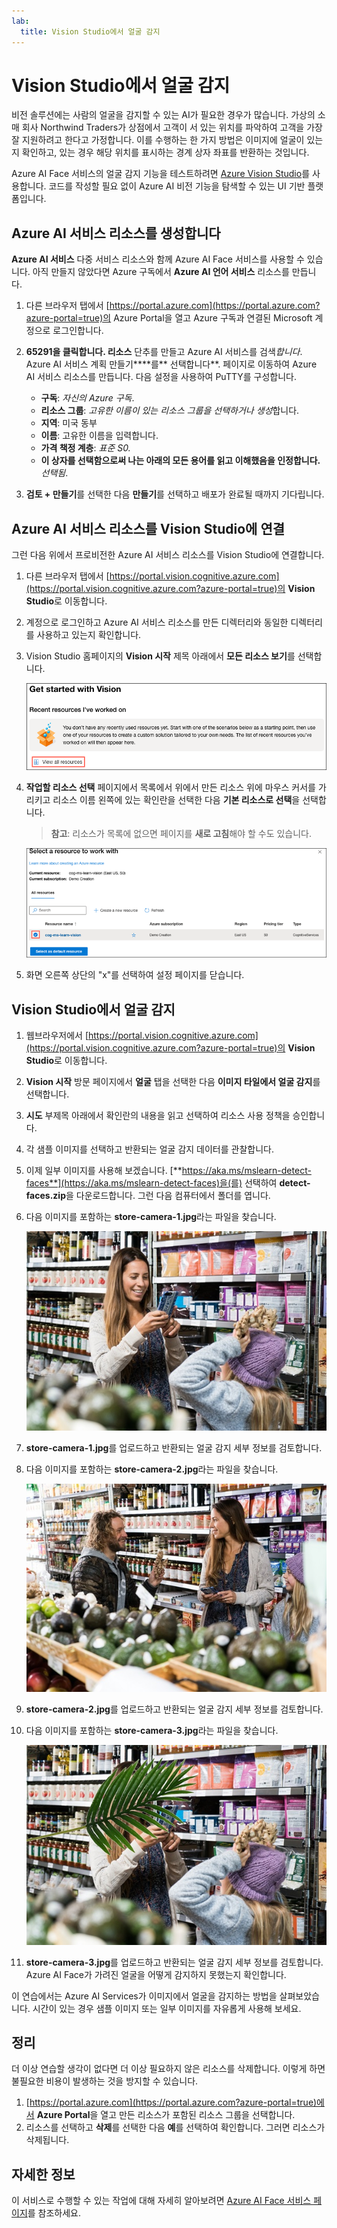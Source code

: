 ```yaml
---
lab:
  title: Vision Studio에서 얼굴 감지
---
```


# Vision Studio에서 얼굴 감지

비전 솔루션에는 사람의 얼굴을 감지할 수 있는 AI가 필요한 경우가 많습니다. 가상의 소매 회사 Northwind Traders가 상점에서 고객이 서 있는 위치를 파악하여 고객을 가장 잘 지원하려고 한다고 가정합니다. 이를 수행하는 한 가지 방법은 이미지에 얼굴이 있는지 확인하고, 있는 경우 해당 위치를 표시하는 경계 상자 좌표를 반환하는 것입니다.

Azure AI Face 서비스의 얼굴 감지 기능을 테스트하려면 [Azure Vision Studio](https://portal.vision.cognitive.azure.com/)를 사용합니다. 코드를 작성할 필요 없이 Azure AI 비전 기능을 탐색할 수 있는 UI 기반 플랫폼입니다.

## Azure AI 서비스 리소스를 생성합니다

**Azure AI 서비스** 다중 서비스 리소스와 함께 Azure AI Face 서비스를 사용할 수 있습니다. 아직 만들지 않았다면 Azure 구독에서 **Azure AI 언어 서비스** 리소스를 만듭니다.

1. 다른 브라우저 탭에서 [https://portal.azure.com](https://portal.azure.com?azure-portal=true)의 Azure Portal을 열고 Azure 구독과 연결된 Microsoft 계정으로 로그인합니다.

1. **65291을 클릭합니다. 리소스** 단추를 만들고 Azure AI 서비스를 검색*합니다*. Azure AI 서비스 계획 만들기****를** 선택합니다**. 페이지로 이동하여 Azure AI 서비스 리소스를 만듭니다. 다음 설정을 사용하여 PuTTY를 구성합니다.
    - **구독**: *자신의 Azure 구독*.
    - **리소스 그룹**: *고유한 이름이 있는 리소스 그룹을 선택하거나 생성*합니다.
    - **지역**: 미국 동부
    - **이름**: 고유한 이름을 입력합니다.
    - **가격 책정 계층**: *표준 S0.*
    - **이 상자를 선택함으로써 나는 아래의 모든 용어를 읽고 이해했음을 인정합니다.** *선택됨*.

1. **검토 + 만들기**를 선택한 다음 **만들기**를 선택하고 배포가 완료될 때까지 기다립니다.

## Azure AI 서비스 리소스를 Vision Studio에 연결

그런 다음 위에서 프로비전한 Azure AI 서비스 리소스를 Vision Studio에 연결합니다.

1. 다른 브라우저 탭에서 [https://portal.vision.cognitive.azure.com](https://portal.vision.cognitive.azure.com?azure-portal=true)의 **Vision Studio**로 이동합니다.

1. 계정으로 로그인하고 Azure AI 서비스 리소스를 만든 디렉터리와 동일한 디렉터리를 사용하고 있는지 확인합니다.

1. Vision Studio 홈페이지의 **Vision 시작** 제목 아래에서 **모든 리소스 보기**를 선택합니다.

    ![모든 리소스 보기 링크는 Vision Studio에서 Vision 시작 아래에 강조 표시되어 있습니다.](./media/analyze-images-vision/vision-resources.png)

1. **작업할 리소스 선택** 페이지에서 목록에서 위에서 만든 리소스 위에 마우스 커서를 가리키고 리소스 이름 왼쪽에 있는 확인란을 선택한 다음 **기본 리소스로 선택**을 선택합니다.

    > **참고**: 리소스가 목록에 없으면 페이지를 **새로 고침**해야 할 수도 있습니다.

    ![cog-ms-learn-vision-SUFFIX Cognitive Services 리소스가 강조 표시되고 선택된 상태로 작업할 리소스 선택 대화 상자가 표시됩니다. 기본 리소스로 선택 단추가 강조 표시됩니다.](./media/analyze-images-vision/default-resource.png)

1. 화면 오른쪽 상단의 "x"를 선택하여 설정 페이지를 닫습니다.

## Vision Studio에서 얼굴 감지 

1. 웹브라우저에서 [https://portal.vision.cognitive.azure.com](https://portal.vision.cognitive.azure.com?azure-portal=true)의 **Vision Studio**로 이동합니다.

1. **Vision 시작** 방문 페이지에서 **얼굴** 탭을 선택한 다음 **이미지 타일에서 얼굴 감지**를 선택합니다.

1. **시도** 부제목 아래에서 확인란의 내용을 읽고 선택하여 리소스 사용 정책을 승인합니다.  

1. 각 샘플 이미지를 선택하고 반환되는 얼굴 감지 데이터를 관찰합니다.

1. 이제 일부 이미지를 사용해 보겠습니다. [**https://aka.ms/mslearn-detect-faces**](https://aka.ms/mslearn-detect-faces)을(를) 선택하여 **detect-faces.zip**을 다운로드합니다. 그런 다음 컴퓨터에서 폴더를 엽니다.

1. 다음 이미지를 포함하는 **store-camera-1.jpg**라는 파일을 찾습니다.

    ![스토어에 있는 사람들의 이미지입니다.](./media/create-face-solutions/store-camera-1.jpg)

1. **store-camera-1.jpg**를 업로드하고 반환되는 얼굴 감지 세부 정보를 검토합니다.

1. 다음 이미지를 포함하는 **store-camera-2.jpg**라는 파일을 찾습니다.

    ![스토어에 있는 더 많은 사람들의 이미지입니다.](./media/create-face-solutions/store-camera-2.jpg)

1. **store-camera-2.jpg**를 업로드하고 반환되는 얼굴 감지 세부 정보를 검토합니다.

1. 다음 이미지를 포함하는 **store-camera-3.jpg**라는 파일을 찾습니다.

    ![식물이 얼굴을 가리고 있는 상점에 있는 사람들의 이미지입니다.](./media/create-face-solutions/store-camera-3.jpg)

1. **store-camera-3.jpg**를 업로드하고 반환되는 얼굴 감지 세부 정보를 검토합니다. Azure AI Face가 가려진 얼굴을 어떻게 감지하지 못했는지 확인합니다.

이 연습에서는 Azure AI Services가 이미지에서 얼굴을 감지하는 방법을 살펴보았습니다. 시간이 있는 경우 샘플 이미지 또는 일부 이미지를 자유롭게 사용해 보세요.

## 정리

더 이상 연습할 생각이 없다면 더 이상 필요하지 않은 리소스를 삭제합니다. 이렇게 하면 불필요한 비용이 발생하는 것을 방지할 수 있습니다.

1. [https://portal.azure.com](https://portal.azure.com?azure-portal=true)에서 **Azure Portal**을 열고 만든 리소스가 포함된 리소스 그룹을 선택합니다.
1. 리소스를 선택하고 **삭제**를 선택한 다음 **예**를 선택하여 확인합니다. 그러면 리소스가 삭제됩니다.

## 자세한 정보

이 서비스로 수행할 수 있는 작업에 대해 자세히 알아보려면 [Azure AI Face 서비스 페이지](https://learn.microsoft.com/azure/ai-services/computer-vision/overview-identity)를 참조하세요.
